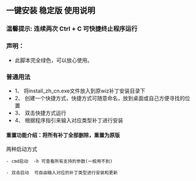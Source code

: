 ## 一键安装 稳定版 使用说明

### 温馨提示: 连续两次 Ctrl + C 可快捷终止程序运行

### 声明：
- 此脚本完全绿色，可以放心使用。
        

### 普通用法

- 1、
    将install_zh_cn.exe文件放入到原wiz补丁安装目录下
- 2、
    创建一个快捷方式，快捷方式可随意命名，放到桌面或自己方便寻找的位置
- 3、
    双击快捷方式运行
- 4、
    根据程序指引来输入对应类型补丁进行安装

#### 重置功能介绍：将所有补丁全部删除，重置为原版

两种启动方式

    - cmd启动  -h 可查看所有支持的参数(一般用不到)

    - 双击启动  可自由输入对应的补丁类型进行安装和更新